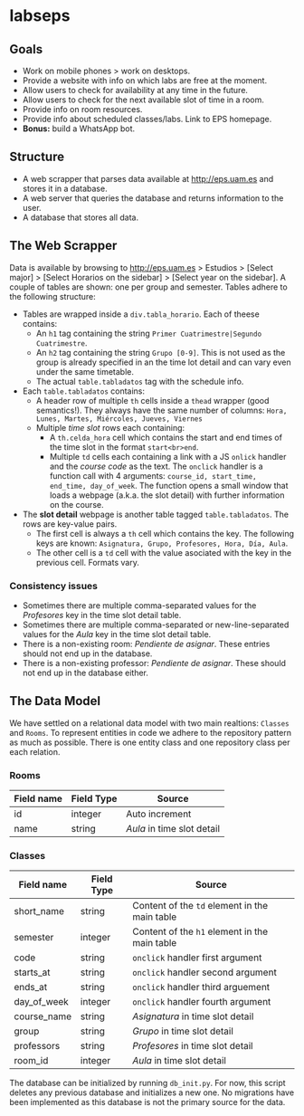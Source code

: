 # labseps

## Goals

* Work on mobile phones > work on desktops.
* Provide a website with info on which labs are free at the moment.
* Allow users to check for availability at any time in the future.
* Allow users to check for the next available slot of time in a room.
* Provide info on room resources.
* Provide info about scheduled classes/labs. Link to EPS homepage.
* **Bonus:** build a WhatsApp bot.

## Structure

* A web scrapper that parses data available at http://eps.uam.es and stores it in a database.
* A web server that queries the database and returns information to the user.
* A database that stores all data.

## The Web Scrapper

Data is available by browsing to http://eps.uam.es > Estudios > [Select major] > [Select Horarios on the sidebar] > [Select year on the sidebar]. A couple of tables are shown: one per group and semester. Tables adhere to the following structure:
* Tables are wrapped inside a `div.tabla_horario`. Each of theese contains:
  * An `h1` tag containing the string `Primer Cuatrimestre|Segundo Cuatrimestre`.
  * An `h2` tag containing the string `Grupo [0-9]`. This is not used as the group is already specified in an the time lot detail and can vary even under the same timetable.
  * The actual `table.tabladatos` tag with the schedule info.
* Each `table.tabladatos` contains:
  * A header row of multiple `th` cells inside a `thead` wrapper (good semantics!). They always have the same number of columns: `Hora, Lunes, Martes, Miércoles, Jueves, Viernes`
  * Multiple *time slot* rows each containing:
    * A `th.celda_hora` cell which contains the start and end times of the time slot in the format `start<br>end`.
    * Multiple `td` cells each containing a link with a JS `onlick` handler and the *course code* as the text. The `onclick` handler is a function call with 4 arguments: `course_id, start_time, end_time, day_of_week`. The function opens a small window that loads a webpage (a.k.a. the slot detail) with further information on the course.
* The **slot detail** webpage is another table tagged `table.tabladatos`. The rows are key-value pairs.
  * The first cell is always a `th` cell which contains the key. The following keys are known: `Asignatura, Grupo, Profesores, Hora, Día, Aula`.
  * The other cell is a `td` cell with the value asociated with the key in the previous cell. Formats vary.

### Consistency issues

* Sometimes there are multiple comma-separated values for the *Profesores* key in the time slot detail table.
* Sometimes there are multiple comma-separated or new-line-separated values for the *Aula* key in the time slot detail table.
* There is a non-existing room: *Pendiente de asignar*. These entries should not end up in the database.
* There is a non-existing professor: *Pendiente de asignar*. These should not end up in the database either.

## The Data Model

We have settled on a relational data model with two main realtions: `Classes`
and `Rooms`. To represent entities in code we adhere to the repository pattern
as much as possible. There is one entity class and one repository class per
each relation.

### Rooms

Field name  | Field Type   | Source
----------- | ------------ | -------
id          | integer      | Auto increment
name        | string       | *Aula* in time slot detail


### Classes

Field name  | Field Type   | Source
----------- | ------------ | -------
short_name  | string       | Content of the `td` element in the main table
semester    | integer      | Content of the `h1` element in the main table
code        | string       | `onclick` handler first argument
starts_at   | string       | `onclick` handler second argument
ends_at     | string       | `onclick` handler third arguement
day_of_week | integer      | `onclick` handler fourth argument
course_name | string       | *Asignatura* in time slot detail
group       | string       | *Grupo* in time slot detail
professors  | string       | *Profesores* in time slot detail
room_id     | integer      | *Aula* in time slot detail

The database can be initialized by running `db_init.py`. For now, this script
deletes any previous database and initializes a new one. No migrations have
been implemented as this database is not the primary source for the data.
